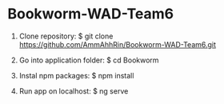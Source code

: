 # Bookworm-WAD-Team6

1. Clone repository:
$ git clone https://github.com/AmmAhhRin/Bookworm-WAD-Team6.git

2. Go into application folder:
$ cd Bookworm

3. Instal npm packages:
$ npm install

4. Run app on localhost:
$ ng serve
